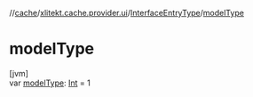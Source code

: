 //[cache](../../../index.md)/[xlitekt.cache.provider.ui](../index.md)/[InterfaceEntryType](index.md)/[modelType](model-type.md)

# modelType

[jvm]\
var [modelType](model-type.md): [Int](https://kotlinlang.org/api/latest/jvm/stdlib/kotlin/-int/index.html) = 1
